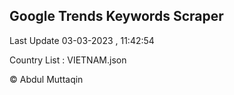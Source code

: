 

## Google Trends Keywords Scraper 
 
Last Update 03-03-2023 , 11:42:54

Country List :
VIETNAM.json



© Abdul Muttaqin 
